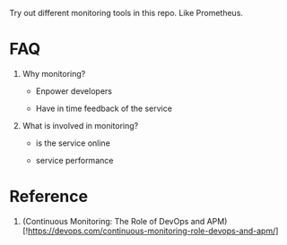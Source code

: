 Try out different monitoring tools in this repo. Like Prometheus.

# FAQ

1. Why monitoring?

    - Enpower developers

    - Have in time feedback of the service

2. What is involved in monitoring?

   - is the service online

   - service performance


# Reference

1. (Continuous Monitoring: The Role of DevOps and APM)[!https://devops.com/continuous-monitoring-role-devops-and-apm/]